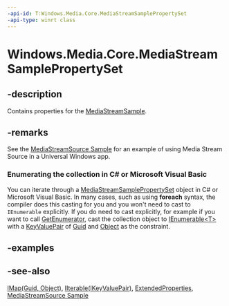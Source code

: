 ```yaml
---
-api-id: T:Windows.Media.Core.MediaStreamSamplePropertySet
-api-type: winrt class
---
```


<!-- Class syntax.
public class MediaStreamSamplePropertySet : Windows.Foundation.Collections.IIterable<Windows.Foundation.Collections.IKeyValuePair<System.Guid, System.Object>>, Windows.Foundation.Collections.IMap<System.Guid, System.Object>
-->

# Windows.Media.Core.MediaStreamSamplePropertySet

## -description
Contains properties for the [MediaStreamSample](mediastreamsample.md).

## -remarks
See the [MediaStreamSource Sample](http://go.microsoft.com/fwlink/p/?LinkID=309021) for an example of using Media Stream Source in a Universal Windows app.


<!--Begin NET note for IEnumerable support-->
### Enumerating the collection in C# or Microsoft Visual Basic

You can iterate through a [MediaStreamSamplePropertySet](mediastreamsamplepropertyset.md) object in C# or Microsoft Visual Basic. In many cases, such as using **foreach** syntax, the compiler does this casting for you and you won't need to cast to `IEnumerable` explicitly. If you do need to cast explicitly, for example if you want to call [GetEnumerator](https://msdn.microsoft.com/library/system.collections.ienumerable.getenumerator.aspx), cast the collection object to [IEnumerable&lt;T&gt;](https://msdn.microsoft.com/library/system.collections.ienumerable.aspx) with a [KeyValuePair](https://msdn.microsoft.com/library/5tbh8a42.aspx) of [Guid](https://msdn.microsoft.com/library/system.guid.aspx) and [Object](https://msdn.microsoft.com/library/system.object.aspx) as the constraint.


<!--End NET note for IEnumerable support-->

## -examples

## -see-also
[IMap(Guid, Object)](../windows.foundation.collections/imap_2.md), [IIterable(IKeyValuePair)](../windows.foundation.collections/iiterable_1.md), [ExtendedProperties](mediastreamsample_extendedproperties.md), [MediaStreamSource Sample](http://go.microsoft.com/fwlink/p/?LinkID=309021)